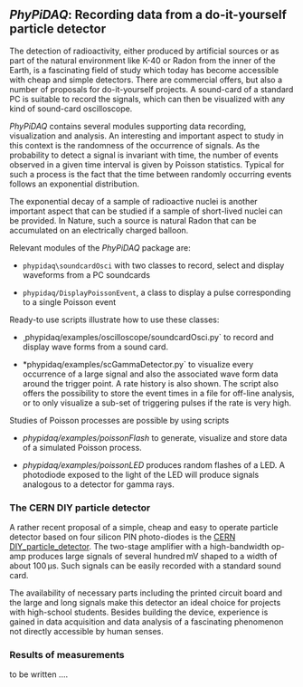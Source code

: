 ## *PhyPiDAQ*: Recording data from a do-it-yourself particle detector

The detection of radioactivity, either produced by artificial sources or as part of the natural environment
like K-40 or Radon from the inner of the Earth, is a fascinating field of study which today has become
accessible with cheap and simple detectors. There are commercial offers, but also a number of proposals
for do-it-yourself projects. A sound-card of a standard PC is suitable to record the signals, which can then
be visualized with any kind of sound-card oscilloscope. 

*PhyPiDAQ* contains several modules supporting data recording, visualization and analysis. An interesting
and important aspect to study in this context is the randomness of the occurrence of signals. As the probability
to detect a signal is invariant with time, the number of events observed in a given time interval is given by
Poisson statistics. Typical for such a process is the fact that the time between randomly occurring events 
follows an exponential distribution.

The exponential decay of a sample of radioactive nuclei is another important aspect that can be studied if
 a sample of short-lived nuclei can be provided. In Nature, such a source is natural Radon that can be 
 accumulated on an electrically charged balloon. 

Relevant modules of the *PhyPiDAQ* package are:

   - `phypidaq\soundcardOsci` with two classes to record, select  and display waveforms from a PC soundcards

   - `phypidaq/DisplayPoissonEvent`, a class to display a pulse corresponding to a single Poisson event 

Ready-to use scripts  illustrate how to use these classes: 

   - ¸phypidaq/examples/oscilloscope/soundcardOsci.py` to record and display wave forms from a sound card.  

  - *phypidaq/examples/scGammaDetector.py` to visualize every occurrence of a large signal and also the 
  associated wave form data around the trigger point. A rate history is also shown. The script also offers the 
  possibility to store the event times in a file for off-line analysis, or to only visualize a sub-set of triggering
   pulses if the rate is very high. 
   
 Studies of Poisson processes are possible by using scripts
 
  - *phypidaq/examples/poissonFlash* to generate, visualize and store data of a simulated Poisson process. 

  - *phypidaq/examples/poissonLED* produces random flashes of a LED. A photodiode exposed to the light of
     the LED will produce signals analogous to  a detector for gamma rays.


### The CERN DIY particle detector 

A rather recent proposal of a simple, cheap and easy to operate particle detector based on four silicon 
PIN photo-diodes is the [CERN DIY_particle_detector](https://github.com/ozel/DIY_particle_detector). 
The two-stage amplifier with a high-bandwidth op-amp produces large signals of several hundred mV
 shaped to a width of about 100 µs. Such signals can be easily recorded with a standard sound card. 
 
 The availability of necessary parts including the printed circuit board and the large and long signals
 make this detector an ideal choice for projects with high-school students. Besides building the device,
 experience is gained in data acquisition and data analysis of a fascinating phenomenon not directly 
 accessible by human senses. 

### Results of measurements

  to be written ....
